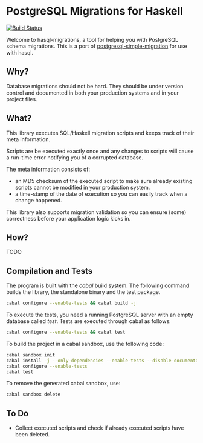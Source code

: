# PostgreSQL Migrations for Haskell

[![Build Status](https://api.travis-ci.org/tvh/hasql-migration.png)](https://travis-ci.org/tvh/hasql-migration)

Welcome to hasql-migrations, a tool for helping you with
PostgreSQL schema migrations. This is a port of
[postgresql-simple-migration](https://github.com/ameingast/postgresql-simple-migration)
for use with hasql.

## Why?
Database migrations should not be hard. They should be under version control
and documented in both your production systems and in your project files.

## What?
This library executes SQL/Haskell migration scripts and keeps track of their
meta information.

Scripts are be executed exactly once and any changes to scripts will cause
a run-time error notifying you of a corrupted database.

The meta information consists of:
* an MD5 checksum of the executed script to make sure already existing
  scripts cannot be modified in your production system.
* a time-stamp of the date of execution so you can easily track when a change
  happened.

This library also supports migration validation so you can ensure (some)
correctness before your application logic kicks in.

## How?
TODO

## Compilation and Tests
The program is built with the _cabal_ build system. The following command
builds the library, the standalone binary and the test package.

```bash
cabal configure --enable-tests && cabal build -j
```

To execute the tests, you need a running PostgreSQL server with an empty
database called _test_. Tests are executed through cabal as follows:

```bash
cabal configure --enable-tests && cabal test
```

To build the project in a cabal sandbox, use the following code:

```bash
cabal sandbox init
cabal install -j --only-dependencies --enable-tests --disable-documentation
cabal configure --enable-tests
cabal test
```

To remove the generated cabal sandbox, use:
```bash
cabal sandbox delete
```

## To Do
* Collect executed scripts and check if already executed scripts have been
  deleted.
